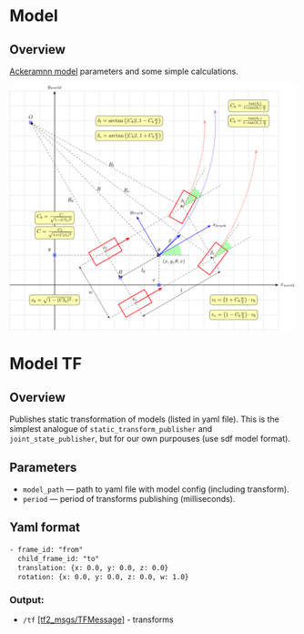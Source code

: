 # Model

## Overview
[Ackeramnn model](../../doc/ackermann_vehicle.md) parameters and some simple calculations.

![This is an image](../../doc/svg/ackermann_vehicle.svg)

# Model TF
## Overview
Publishes static transformation of models (listed in yaml file). This is the simplest analogue of `static_transform_publisher` and `joint_state_publisher`, but for our own purpouses (use sdf model format).

## Parameters
- `model_path` — path to yaml file with model config (including transform).
- `period` — period of transforms publishing (milliseconds).

## Yaml format
```
- frame_id: "from"
  child_frame_id: "to"
  translation: {x: 0.0, y: 0.0, z: 0.0}
  rotation: {x: 0.0, y: 0.0, z: 0.0, w: 1.0}
```

### Output:
- `/tf` [[tf2_msgs/TFMessage]](http://docs.ros.org/en/api/tf2_msgs/html/msg/TFMessage.html) - transforms
